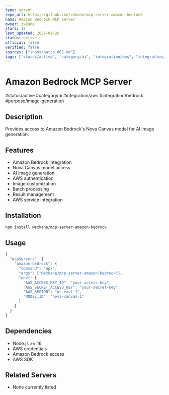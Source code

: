 ```yaml
---
type: server
repo_url: https://github.com/zxkane/mcp-server-amazon-bedrock
name: Amazon Bedrock MCP Server
owner: zxkane
stars: 12
last_updated: 2025-01-26
status: active
official: false
verified: false
sources: ["inbox/batch_002.md"]
tags: ["status/active", "category/ai", "integration/aws", "integration/bedrock", "purpose/image-generation"]
---
```


# Amazon Bedrock MCP Server

#status/active #category/ai #integration/aws #integration/bedrock #purpose/image-generation

## Description

Provides access to Amazon Bedrock's Nova Canvas model for AI image generation.

## Features

- Amazon Bedrock integration
- Nova Canvas model access
- AI image generation
- AWS authentication
- Image customization
- Batch processing
- Result management
- AWS service integration

## Installation

```bash
npm install @zxkane/mcp-server-amazon-bedrock
```

## Usage

```javascript
{
  "mcpServers": {
    "amazon-bedrock": {
      "command": "npx",
      "args": ["@zxkane/mcp-server-amazon-bedrock"],
      "env": {
        "AWS_ACCESS_KEY_ID": "your-access-key",
        "AWS_SECRET_ACCESS_KEY": "your-secret-key",
        "AWS_REGION": "us-east-1",
        "MODEL_ID": "nova-canvas-1"
      }
    }
  }
}
```

## Dependencies

- Node.js >= 16
- AWS credentials
- Amazon Bedrock access
- AWS SDK

## Related Servers

- None currently listed